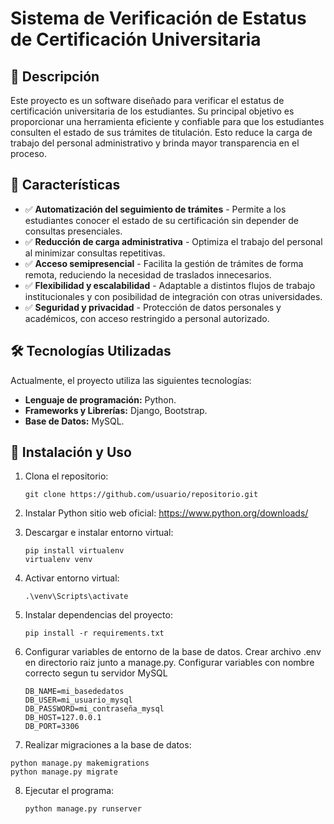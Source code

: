 # Sistema de Verificación de Estatus de Certificación Universitaria

## 📌 Descripción

Este proyecto es un software diseñado para verificar el estatus de certificación universitaria de los estudiantes. Su principal objetivo es proporcionar una herramienta eficiente y confiable para que los estudiantes consulten el estado de sus trámites de titulación. Esto reduce la carga de trabajo del personal administrativo y brinda mayor transparencia en el proceso.

## 🎯 Características

- ✅ **Automatización del seguimiento de trámites** - Permite a los estudiantes conocer el estado de su certificación sin depender de consultas presenciales.
- ✅ **Reducción de carga administrativa** - Optimiza el trabajo del personal al minimizar consultas repetitivas.
- ✅ **Acceso semipresencial** - Facilita la gestión de trámites de forma remota, reduciendo la necesidad de traslados innecesarios.
- ✅ **Flexibilidad y escalabilidad** - Adaptable a distintos flujos de trabajo institucionales y con posibilidad de integración con otras universidades.
- ✅ **Seguridad y privacidad** - Protección de datos personales y académicos, con acceso restringido a personal autorizado.

## 🛠️ Tecnologías Utilizadas

Actualmente, el proyecto utiliza las siguientes tecnologías:

- **Lenguaje de programación:** Python.
- **Frameworks y Librerías:** Django, Bootstrap.
- **Base de Datos:** MySQL.

## 🚀 Instalación y Uso

1. Clona el repositorio:
   ```
   git clone https://github.com/usuario/repositorio.git
   ```
2. Instalar Python sitio web oficial: https://www.python.org/downloads/
  
4. Descargar e instalar entorno virtual:
   ```
   pip install virtualenv
   virtualenv venv
   ```
5. Activar entorno virtual:
   ```
   .\venv\Scripts\activate
   ```
6. Instalar dependencias del proyecto:
   ```
   pip install -r requirements.txt
   ```
7. Configurar variables de entorno de la base de datos. 
  Crear archivo .env en directorio raiz junto a manage.py. 
  Configurar variables con nombre correcto segun tu servidor MySQL
   ```
   DB_NAME=mi_basededatos
   DB_USER=mi_usuario_mysql
   DB_PASSWORD=mi_contraseña_mysql
   DB_HOST=127.0.0.1
   DB_PORT=3306
   ```
8.  Realizar migraciones a la base de datos:
   ```
   python manage.py makemigrations
   python manage.py migrate
   ```
8. Ejecutar el programa:
   ```
   python manage.py runserver
   ```